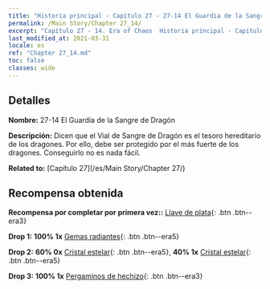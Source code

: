 ```yaml
---
title: "Historia principal - Capítulo 27 - 27-14 El Guardia de la Sangre de Dragón"
permalink: /Main Story/Chapter 27_14/
excerpt: "Capítulo 27 - 14. Era of Chaos  Historia principal - Capítulo 27_14. 27-14 El Guardia de la Sangre de Dragón"
last_modified_at: 2021-03-31
locale: es
ref: "Chapter 27_14.md"
toc: false
classes: wide
---
```


## Detalles

 **Nombre:** 27-14 El Guardia de la Sangre de Dragón

 **Descripción:** Dicen que el Vial de Sangre de Dragón es el tesoro hereditario de los dragones. Por ello, debe ser protegido por el más fuerte de los dragones. Conseguirlo no es nada fácil.

 **Related to:** [Capítulo 27](/es/Main Story/Chapter 27/)

## Recompensa obtenida

 **Recompensa por completar por primera vez::** [Llave de plata](/es/Items/con_693/){: .btn .btn--era3}

 **Drop 1:** **100% 1x** [Gemas radiantes](/es/Items/mat_100/){: .btn .btn--era5}

 **Drop 2:** **60% 0x** [Cristal estelar](/es/Items/mat_94/){: .btn .btn--era5}, **40% 1x** [Cristal estelar](/es/Items/mat_94/){: .btn .btn--era5}

 **Drop 3:** **100% 1x** [Pergaminos de hechizo](/es/Items/con_694/){: .btn .btn--era3}

